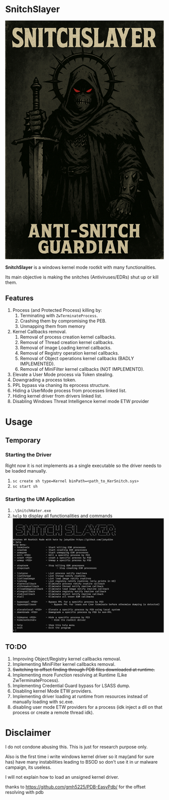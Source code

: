 # SnitchSlayer

![alt text](image.png)

**SnitchSlayer** is a windows kernel mode rootkit with many functionalities.

Its main objective is making the snitches (Antiviruses/EDRs) shut up or kill them.


## Features

1) Process (and Protected Process) killing by:
    1) Terminating with `ZwTerminateProcess`.
    2) Crashing them by compromising the PEB.
    3) Unmapping them from memory
2) Kernel Callbacks removal.
    1) Removal of process creation kernel callbacks.
    2) Removal of Thread creation kernel callbacks.
    3) Removal of image Loading kernel callbacks.
    4) Removal of Registry operation kernel callbacks.
    5) Removal of Object operations kernel callbacks (BADLY IMPLEMENTED).
    6) Removal of MiniFilter kernel callbacks (NOT IMPLEMENTD).
3) Elevate a User Mode process via Token stealing.
4) Downgrading a process token.
5) PPL bypass via chaning its eprocess structure.
6) Hiding a UserMode process from processes linked list.
7) Hiding kernel driver from drivers linked list.
8) Disabling Windows Threat Intelligence kernel mode ETW provider

# Usage

## Temporary


### Starting the Driver
Right now it is not implements as a single executable so the driver needs to be loaded manually.

1) `sc create sh type=Kernel binPath=<path_to_KerSnitch.sys>`
2) `sc start sh`

### Starting the UM Application

1) `.\SnitchHater.exe`
2) `help` to display all functionalities and commands 
![alt text](image-1.png)


## TO:DO

1) Improving Object/Registry kernel callbacks removal.
2) Implementing MiniFilter kernel callbacks removal.
3) ~~Switching to offset finding through PDB files downloaded at runtime.~~
4) Implementing more Function resolving at Runtime (Like ZwTerminateProcess).
5) Implementing Credential Guard bypass for LSASS dump.
6) Disabling kernel Mode ETW providers.
7) Implementing driver loading at runtime from resources instead of manually loading with sc.exe.
8) disabling user mode ETW providers for a process (idk inject a dll on that process or create a remote thread idk).

# Disclaimer

I do not condone abusing this. This is just for research purpose only.

Also is the first time i write windows kernel driver so it may(and for sure has) have many instabilities leading to BSOD so don't use it in ur malware campaign, its useless.

I will not explain how to load an unsigned kernel driver. 

thanks to https://github.com/gmh5225/PDB-EasyPdb/ for the offset resolving with pdb 